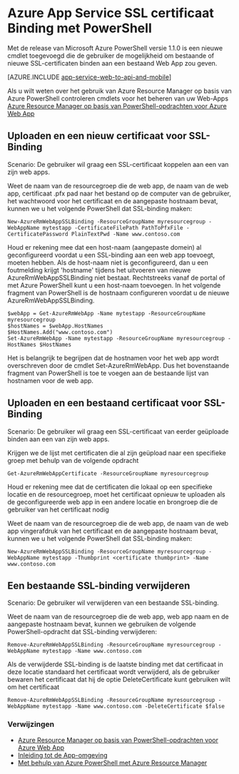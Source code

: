<properties
    pageTitle="SSL-certificaten binding met PowerShell"
    description="Informatie over het koppelen van SSL-certificaten aan uw web app met PowerShell."
    services="app-service\web"
    documentationCenter=""
    authors="ahmedelnably"
    manager="stefsch"
    editor=""/>

<tags
    ms.service="app-service-web"
    ms.workload="web"
    ms.tgt_pltfrm="na"
    ms.devlang="na"
    ms.topic="article"
    ms.date="01/13/2016"
    ms.author="ahmedelnably"/>

# <a name="azure-app-service-ssl-certificate-binding-using-powershell"></a>Azure App Service SSL certificaat Binding met PowerShell #

Met de release van Microsoft Azure PowerShell versie 1.1.0 is een nieuwe cmdlet toegevoegd die de gebruiker de mogelijkheid om bestaande of nieuwe SSL-certificaten binden aan een bestaand Web App zou geven.

[AZURE.INCLUDE [app-service-web-to-api-and-mobile](../../includes/app-service-web-to-api-and-mobile.md)] 

Als u wilt weten over het gebruik van Azure Resource Manager op basis van Azure PowerShell controleren cmdlets voor het beheren van uw Web-Apps [Azure Resource Manager op basis van PowerShell-opdrachten voor Azure Web App](app-service-web-app-azure-resource-manager-powershell.md)

## <a name="uploading-and-binding-a-new-ssl-certificate"></a>Uploaden en een nieuw certificaat voor SSL-Binding ##

Scenario: De gebruiker wil graag een SSL-certificaat koppelen aan een van zijn web apps.

Weet de naam van de resourcegroep die de web app, de naam van de web app, certificaat .pfx pad naar het bestand op de computer van de gebruiker, het wachtwoord voor het certificaat en de aangepaste hostnaam bevat, kunnen we u het volgende PowerShell dat SSL-binding maken:

    New-AzureRmWebAppSSLBinding -ResourceGroupName myresourcegroup -WebAppName mytestapp -CertificateFilePath PathToPfxFile -CertificatePassword PlainTextPwd -Name www.contoso.com

Houd er rekening mee dat een host-naam (aangepaste domein) al geconfigureerd voordat u een SSL-binding aan een web app toevoegt, moeten hebben. Als de host-naam niet is geconfigureerd, dan u een foutmelding krijgt 'hostname' tijdens het uitvoeren van nieuwe AzureRmWebAppSSLBinding niet bestaat. Rechtstreeks vanaf de portal of met Azure PowerShell kunt u een host-naam toevoegen. In het volgende fragment van PowerShell is de hostnaam configureren voordat u de nieuwe AzureRmWebAppSSLBinding.   
  
    $webApp = Get-AzureRmWebApp -Name mytestapp -ResourceGroupName myresourcegroup  
    $hostNames = $webApp.HostNames  
    $HostNames.Add("www.contoso.com")  
    Set-AzureRmWebApp -Name mytestapp -ResourceGroupName myresourcegroup -HostNames $HostNames   
  
Het is belangrijk te begrijpen dat de hostnamen voor het web app wordt overschreven door de cmdlet Set-AzureRmWebApp. Dus het bovenstaande fragment van PowerShell is toe te voegen aan de bestaande lijst van hostnamen voor de web app.  

## <a name="uploading-and-binding-an-existing-ssl-certificate"></a>Uploaden en een bestaand certificaat voor SSL-Binding ##

Scenario: De gebruiker wil graag een SSL-certificaat van eerder geüploade binden aan een van zijn web apps.

Krijgen we de lijst met certificaten die al zijn geüpload naar een specifieke groep met behulp van de volgende opdracht

    Get-AzureRmWebAppCertificate -ResourceGroupName myresourcegroup

Houd er rekening mee dat de certificaten die lokaal op een specifieke locatie en de resourcegroep, moet het certificaat opnieuw te uploaden als de geconfigureerde web app in een andere locatie en brongroep die de gebruiker van het certificaat nodig 

Weet de naam van de resourcegroep die de web app, de naam van de web app vingerafdruk van het certificaat en de aangepaste hostnaam bevat, kunnen we u het volgende PowerShell dat SSL-binding maken:

    New-AzureRmWebAppSSLBinding -ResourceGroupName myresourcegroup -WebAppName mytestapp -Thumbprint <certificate thumbprint> -Name www.contoso.com

## <a name="deleting-an-existing-ssl-binding"></a>Een bestaande SSL-binding verwijderen  ##

Scenario: De gebruiker wil verwijderen van een bestaande SSL-binding.

Weet de naam van de resourcegroep die de web app, web app naam en de aangepaste hostnaam bevat, kunnen we gebruiken de volgende PowerShell-opdracht dat SSL-binding verwijderen:

    Remove-AzureRmWebAppSSLBinding -ResourceGroupName myresourcegroup -WebAppName mytestapp -Name www.contoso.com

Als de verwijderde SSL-binding is de laatste binding met dat certificaat in deze locatie standaard het certificaat wordt verwijderd, als de gebruiker bewaren het certificaat dat hij de optie DeleteCertificate kunt gebruiken wilt om het certificaat

    Remove-AzureRmWebAppSSLBinding -ResourceGroupName myresourcegroup -WebAppName mytestapp -Name www.contoso.com -DeleteCertificate $false

### <a name="references"></a>Verwijzingen ###
- [Azure Resource Manager op basis van PowerShell-opdrachten voor Azure Web App](app-service-web-app-azure-resource-manager-powershell.md)
- [Inleiding tot de App-omgeving](app-service-app-service-environment-intro.md)
- [Met behulp van Azure PowerShell met Azure Resource Manager](../powershell-azure-resource-manager.md)
